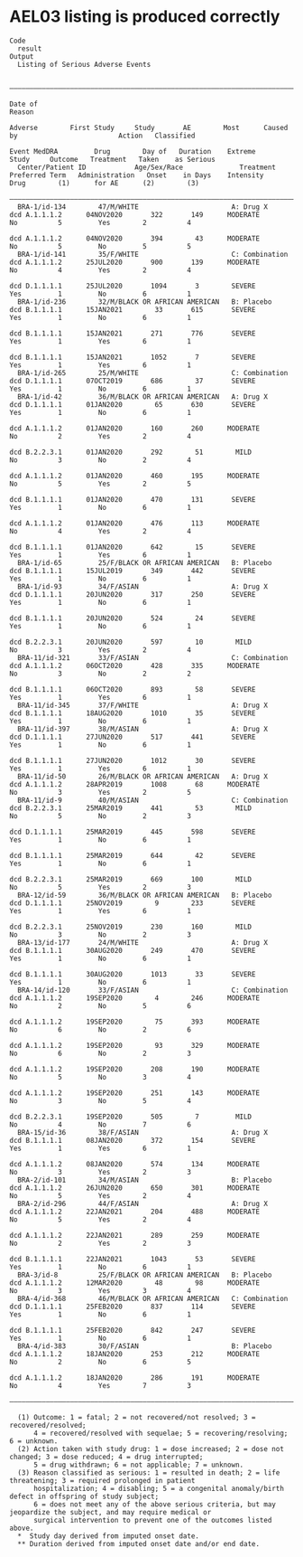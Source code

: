 # AEL03 listing is produced correctly

    Code
      result
    Output
      Listing of Serious Adverse Events
      
      —————————————————————————————————————————————————————————————————————————————————————————————————————————————————————————————————————————————————————————————————————————————————————————————
                                                                                                Date of                                                                                    Reason  
                                                                               Adverse        First Study     Study       AE        Most      Caused by                         Action   Classified
                                                                             Event MedDRA         Drug        Day of   Duration    Extreme      Study     Outcome   Treatment   Taken    as Serious
      Center/Patient ID            Age/Sex/Race              Treatment      Preferred Term   Administration   Onset    in Days    Intensity     Drug        (1)      for AE      (2)        (3)    
      —————————————————————————————————————————————————————————————————————————————————————————————————————————————————————————————————————————————————————————————————————————————————————————————
      BRA-1/id-134        47/M/WHITE                       A: Drug X        dcd A.1.1.1.2      04NOV2020       322       149      MODERATE       No          5         Yes        2          4     
                                                                            dcd A.1.1.1.2      04NOV2020       394        43      MODERATE       No          5         No         5          5     
      BRA-1/id-141        35/F/WHITE                       C: Combination   dcd A.1.1.1.2      25JUL2020       900       139      MODERATE       No          4         Yes        2          4     
                                                                            dcd D.1.1.1.1      25JUL2020       1094       3        SEVERE        Yes         1         No         6          1     
      BRA-1/id-236        32/M/BLACK OR AFRICAN AMERICAN   B: Placebo       dcd B.1.1.1.1      15JAN2021        33       615       SEVERE        Yes         1         No         6          1     
                                                                            dcd B.1.1.1.1      15JAN2021       271       776       SEVERE        Yes         1         Yes        6          1     
                                                                            dcd B.1.1.1.1      15JAN2021       1052       7        SEVERE        Yes         1         Yes        6          1     
      BRA-1/id-265        25/M/WHITE                       C: Combination   dcd D.1.1.1.1      07OCT2019       686        37       SEVERE        Yes         1         No         6          1     
      BRA-1/id-42         36/M/BLACK OR AFRICAN AMERICAN   A: Drug X        dcd D.1.1.1.1      01JAN2020        65       630       SEVERE        Yes         1         No         6          1     
                                                                            dcd A.1.1.1.2      01JAN2020       160       260      MODERATE       No          2         Yes        2          4     
                                                                            dcd B.2.2.3.1      01JAN2020       292        51        MILD         No          3         No         2          4     
                                                                            dcd A.1.1.1.2      01JAN2020       460       195      MODERATE       No          5         Yes        2          5     
                                                                            dcd B.1.1.1.1      01JAN2020       470       131       SEVERE        Yes         1         No         6          1     
                                                                            dcd A.1.1.1.2      01JAN2020       476       113      MODERATE       No          4         Yes        2          4     
                                                                            dcd B.1.1.1.1      01JAN2020       642        15       SEVERE        Yes         1         Yes        6          1     
      BRA-1/id-65         25/F/BLACK OR AFRICAN AMERICAN   B: Placebo       dcd B.1.1.1.1      15JUL2019       349       442       SEVERE        Yes         1         No         6          1     
      BRA-1/id-93         34/F/ASIAN                       A: Drug X        dcd D.1.1.1.1      20JUN2020       317       250       SEVERE        Yes         1         No         6          1     
                                                                            dcd B.1.1.1.1      20JUN2020       524        24       SEVERE        Yes         1         No         6          1     
                                                                            dcd B.2.2.3.1      20JUN2020       597        10        MILD         No          3         Yes        2          4     
      BRA-11/id-321       33/F/ASIAN                       C: Combination   dcd A.1.1.1.2      06OCT2020       428       335      MODERATE       No          3         No         2          2     
                                                                            dcd B.1.1.1.1      06OCT2020       893        58       SEVERE        Yes         1         Yes        6          1     
      BRA-11/id-345       37/F/WHITE                       A: Drug X        dcd B.1.1.1.1      18AUG2020       1010       35       SEVERE        Yes         1         No         6          1     
      BRA-11/id-397       38/M/ASIAN                       A: Drug X        dcd D.1.1.1.1      27JUN2020       517       441       SEVERE        Yes         1         No         6          1     
                                                                            dcd B.1.1.1.1      27JUN2020       1012       30       SEVERE        Yes         1         Yes        6          1     
      BRA-11/id-50        26/M/BLACK OR AFRICAN AMERICAN   A: Drug X        dcd A.1.1.1.2      28APR2019       1008       68      MODERATE       No          3         Yes        2          5     
      BRA-11/id-9         40/M/ASIAN                       C: Combination   dcd B.2.2.3.1      25MAR2019       441        53        MILD         No          5         No         2          3     
                                                                            dcd D.1.1.1.1      25MAR2019       445       598       SEVERE        Yes         1         No         6          1     
                                                                            dcd B.1.1.1.1      25MAR2019       644        42       SEVERE        Yes         1         No         6          1     
                                                                            dcd B.2.2.3.1      25MAR2019       669       100        MILD         No          5         Yes        2          3     
      BRA-12/id-59        36/M/BLACK OR AFRICAN AMERICAN   B: Placebo       dcd D.1.1.1.1      25NOV2019        9        233       SEVERE        Yes         1         Yes        6          1     
                                                                            dcd B.2.2.3.1      25NOV2019       230       160        MILD         No          3         No         2          3     
      BRA-13/id-177       24/M/WHITE                       A: Drug X        dcd B.1.1.1.1      30AUG2020       249       470       SEVERE        Yes         1         No         6          1     
                                                                            dcd B.1.1.1.1      30AUG2020       1013       33       SEVERE        Yes         1         No         6          1     
      BRA-14/id-120       33/F/ASIAN                       C: Combination   dcd A.1.1.1.2      19SEP2020        4        246      MODERATE       No          2         No         5          6     
                                                                            dcd A.1.1.1.2      19SEP2020        75       393      MODERATE       No          6         No         2          6     
                                                                            dcd A.1.1.1.2      19SEP2020        93       329      MODERATE       No          6         No         2          3     
                                                                            dcd A.1.1.1.2      19SEP2020       208       190      MODERATE       No          5         No         3          4     
                                                                            dcd A.1.1.1.2      19SEP2020       251       143      MODERATE       No          3         No         5          4     
                                                                            dcd B.2.2.3.1      19SEP2020       505        7         MILD         No          4         No         7          6     
      BRA-15/id-36        38/F/ASIAN                       A: Drug X        dcd B.1.1.1.1      08JAN2020       372       154       SEVERE        Yes         1         Yes        6          1     
                                                                            dcd A.1.1.1.2      08JAN2020       574       134      MODERATE       No          3         Yes        2          3     
      BRA-2/id-101        34/M/ASIAN                       B: Placebo       dcd A.1.1.1.2      26JUN2020       650       301      MODERATE       No          5         Yes        2          4     
      BRA-2/id-296        44/F/ASIAN                       A: Drug X        dcd A.1.1.1.2      22JAN2021       204       488      MODERATE       No          5         Yes        2          4     
                                                                            dcd A.1.1.1.2      22JAN2021       289       259      MODERATE       No          2         Yes        2          3     
                                                                            dcd B.1.1.1.1      22JAN2021       1043       53       SEVERE        Yes         1         No         6          1     
      BRA-3/id-8          25/F/BLACK OR AFRICAN AMERICAN   B: Placebo       dcd A.1.1.1.2      12MAR2020        48        98      MODERATE       No          3         Yes        3          4     
      BRA-4/id-368        46/M/BLACK OR AFRICAN AMERICAN   C: Combination   dcd D.1.1.1.1      25FEB2020       837       114       SEVERE        Yes         1         No         6          1     
                                                                            dcd B.1.1.1.1      25FEB2020       842       247       SEVERE        Yes         1         No         6          1     
      BRA-4/id-383        30/F/ASIAN                       B: Placebo       dcd A.1.1.1.2      18JAN2020       253       212      MODERATE       No          2         No         6          5     
                                                                            dcd A.1.1.1.2      18JAN2020       286       191      MODERATE       No          4         Yes        7          3     
      —————————————————————————————————————————————————————————————————————————————————————————————————————————————————————————————————————————————————————————————————————————————————————————————
      
      (1) Outcome: 1 = fatal; 2 = not recovered/not resolved; 3 = recovered/resolved;
          4 = recovered/resolved with sequelae; 5 = recovering/resolving; 6 = unknown.
      (2) Action taken with study drug: 1 = dose increased; 2 = dose not changed; 3 = dose reduced; 4 = drug interrupted;
          5 = drug withdrawn; 6 = not applicable; 7 = unknown.
      (3) Reason classified as serious: 1 = resulted in death; 2 = life threatening; 3 = required prolonged in patient
          hospitalization; 4 = disabling; 5 = a congenital anomaly/birth defect in offspring of study subject;
          6 = does not meet any of the above serious criteria, but may jeopardize the subject, and may require medical or
          surgical intervention to prevent one of the outcomes listed above.
      *  Study day derived from imputed onset date.
      ** Duration derived from imputed onset date and/or end date.

